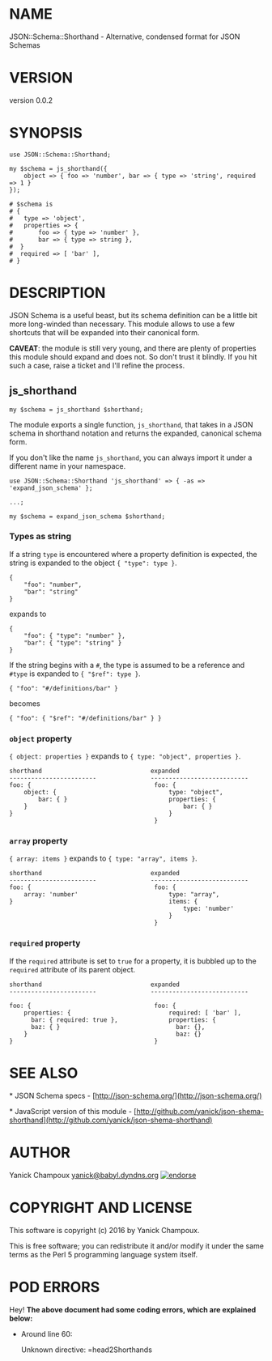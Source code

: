 # NAME

JSON::Schema::Shorthand - Alternative, condensed format for JSON Schemas

# VERSION

version 0.0.2

# SYNOPSIS

    use JSON::Schema::Shorthand;

    my $schema = js_shorthand({
        object => { foo => 'number', bar => { type => 'string', required => 1 }         
    });

    # $schema is 
    # { 
    #   type => 'object',
    #   properties => {
    #       foo => { type => 'number' },
    #       bar => { type => string },
    #  }
    #  required => [ 'bar' ],
    # }

# DESCRIPTION

JSON Schema 
is a useful beast, 
but its schema definition can be a little bit more long-winded
than necessary. This module allows to use a few shortcuts that
will be expanded into their canonical form.

**CAVEAT**: the module is still very young, and there are plenty of
properties this module should expand and does not. So don't trust it
blindly. If you  hit such a case, raise a ticket and I'll refine the process.

## js\_shorthand

    my $schema = js_shorthand $shorthand;

The module exports a single function, `js_shorthand`, that takes in 
a JSON schema in shorthand notation and returns the expanded, canonical schema
form.

If you don't like the name `js_shorthand`, you can always import it
under a different name in your namespace.

    use JSON::Schema::Shorthand 'js_shorthand' => { -as => 'expand_json_schema' };

    ...;

    my $schema = expand_json_schema $shorthand;

### Types as string

If a string `type` is encountered where a property definition is 
expected, the string is expanded to the object `{ "type": type }`.

    {
        "foo": "number",
        "bar": "string"
    }

expands to

    {
        "foo": { "type": "number" },
        "bar": { "type": "string" }
    }

If the string begins with a `#`, the type is assumed to be a reference and
`#type` is expanded to `{ "$ref": type }`.

    { "foo": "#/definitions/bar" } 

becomes

    { "foo": { "$ref": "#/definitions/bar" } }

### `object` property

`{ object: properties }` expands to `{ type: "object", properties }`.

    shorthand                              expanded
    ------------------------               ---------------------------
    foo: {                                  foo: {
        object: {                               type: "object",
            bar: { }                            properties: {
        }                                           bar: { }
    }                                           }
                                            }

### `array` property

`{ array: items }` expands to `{ type: "array", items }`.

    shorthand                              expanded
    ------------------------               ---------------------------
    foo: {                                  foo: {
        array: 'number'                         type: "array",
    }                                           items: {
                                                    type: 'number' 
                                                }
                                            }

### `required` property

If the `required` attribute is set to `true` for a property, it is bubbled
up to the `required` attribute of its parent object.

    shorthand                              expanded
    ------------------------               ---------------------------

    foo: {                                  foo: {
        properties: {                           required: [ 'bar' ],
          bar: { required: true },              properties: { 
          baz: { }                                bar: {},
        }                                         baz: {}
    }                                       }

# SEE ALSO

\* JSON Schema specs - [http://json-schema.org/](http://json-schema.org/)

\* JavaScript version of this module - [http://github.com/yanick/json-shema-shorthand](http://github.com/yanick/json-shema-shorthand)

# AUTHOR

Yanick Champoux <yanick@babyl.dyndns.org> [![endorse](http://api.coderwall.com/yanick/endorsecount.png)](http://coderwall.com/yanick)

# COPYRIGHT AND LICENSE

This software is copyright (c) 2016 by Yanick Champoux.

This is free software; you can redistribute it and/or modify it under
the same terms as the Perl 5 programming language system itself.

# POD ERRORS

Hey! **The above document had some coding errors, which are explained below:**

- Around line 60:

    Unknown directive: =head2Shorthands
